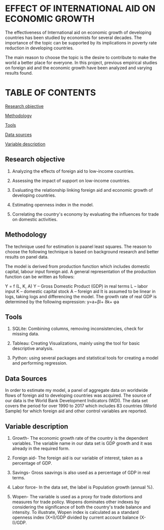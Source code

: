 # EFFECT OF INTERNATIONAL AID ON ECONOMIC GROWTH

The effectiveness of International aid on economic growth of developing countries has been studied by economists for several decades. The importance of the topic can be supported by its implications in poverty rate reduction in developing countries.

The main reason to choose the topic is the desire to contribute to make the world a better place for everyone. In this project, previous empirical studies on foreign aid and the economic growth have been analyzed and varying results found.

# TABLE OF CONTENTS

[Research objective](#research-objective)

[Methodology](#methodology)

[Tools](#tools)

[Data sources](#data-sources)

[Variable description](#variable-description)

## Research objective

1. Analyzing the effects of foreign aid to low-income countries.

2. Assessing the impact of support on low-income countries.

3. Evaluating the relationship linking foreign aid and economic growth of developing countries.

4. Estimating openness index in the model.

5. Correlating the country's economy by evaluating the influences for trade on domestic activities.

## Methodology

The technique used for estimation is paanel least squares. The reason to choose the following technique is based on background research and better results on panel data.

The model is derived from production function which includes domestic capital, labour input foreign aid. A general representation of the production function can be written as follows:

Y = f (L, K, A)
Y – Gross Domestic Product (GDP) in real terms
L – labor input
K – domestic capital stock
A – foreign aid
It is assumed to be linear in logs, taking logs and differencing the model. The growth rate of real GDP is determined by the following expression:
y=a+βl+ δk+ φa


## Tools

1. SQLite: Combining columns, removing inconsistencies, check for missing data.

2. Tableau: Creating Visualizations, mainly using the tool for basic descriptive analysis.

3. Python: using several packages and statistical tools for creating a model and performing regression.

## Data Sources

In order to estimate my model, a panel of aggregate data on worldwide flows of foreign aid to developing countries was acquired. The source of our data is the World Bank Development Indicators (WDI). The data set covers the period for over 1990 to 2017 which includes 83 countries (World Sample) for which foreign aid and other control variables are reported. 

## Variable description

1. Growth- The economic growth rate of the country is the dependent variables. The variable name in our data set is GDP growth and it was already in the required form.

2. Foreign aid- The foreign aid is our variable of interest, taken as a percentage of GDP.

3. Savings- Gross saavings is also used as a percentage of GDP in real terms.

4. Labor force- In the data set, the label is Population growth (annual %).

5. Wopen- The variable is used as a proxy for trade distortions and measures for trade policy. Wopens dominates other indexes by considering the significance of both the country's trade balance and intensity. To illustrate, Wopen index is calculated as a standard openness index (X+I)/GDP divided by current account balance (X-I)/GDP.
